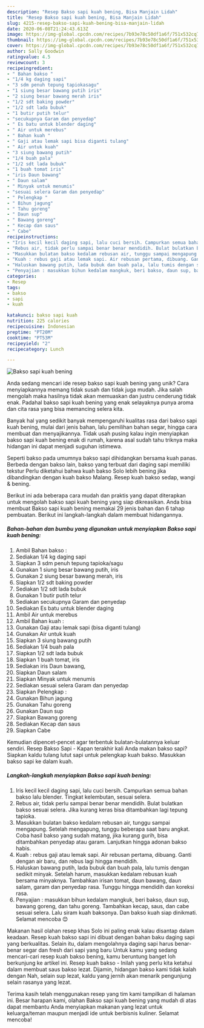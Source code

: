 ```yaml
---
description: "Resep Bakso sapi kuah bening, Bisa Manjain Lidah"
title: "Resep Bakso sapi kuah bening, Bisa Manjain Lidah"
slug: 4215-resep-bakso-sapi-kuah-bening-bisa-manjain-lidah
date: 2020-06-08T21:24:43.613Z
image: https://img-global.cpcdn.com/recipes/7b93e78c50df1a6f/751x532cq70/bakso-sapi-kuah-bening-foto-resep-utama.jpg
thumbnail: https://img-global.cpcdn.com/recipes/7b93e78c50df1a6f/751x532cq70/bakso-sapi-kuah-bening-foto-resep-utama.jpg
cover: https://img-global.cpcdn.com/recipes/7b93e78c50df1a6f/751x532cq70/bakso-sapi-kuah-bening-foto-resep-utama.jpg
author: Sally Goodwin
ratingvalue: 4.5
reviewcount: 3
recipeingredient:
- " Bahan bakso "
- "1/4 kg daging sapi"
- "3 sdm penuh tepung tapiokasagu"
- "1 siung besar bawang putih iris"
- "2 siung besar bawang merah iris"
- "1/2 sdt baking powder"
- "1/2 sdt lada bubuk"
- "1 butir putih telur"
- "secukupnya Garam dan penyedap"
- " Es batu untuk blender daging"
- " Air untuk merebus"
- " Bahan kuah "
- " Gaji atau lemak sapi bisa diganti tulang"
- " Air untuk kuah"
- "3 siung bawang putih"
- "1/4 buah pala"
- "1/2 sdt lada bubuk"
- "1 buah tomat iris"
- "iris Daun bawang"
- " Daun salam"
- " Minyak untuk menumis"
- "sesuai selera Garam dan penyedap"
- " Pelengkap "
- " Bihun jagung"
- " Tahu goreng"
- " Daun sup"
- " Bawang goreng"
- " Kecap dan saus"
- " Cabe"
recipeinstructions:
- "Iris kecil kecil daging sapi, lalu cuci bersih. Campurkan semua bahan bakso lalu blender. Tingkat kelembutan, sesuai selera."
- "Rebus air, tidak perlu sampai benar benar mendidih. Bulat bulatkan bakso sesuai selera. Jika kurang keras bisa ditambahkan lagi tepung tapioka."
- "Masukkan bulatan bakso kedalam rebusan air, tunggu sampai mengapung. Setelah mengapung, tunggu beberapa saat baru angkat. Coba hasil bakso yang sudah matang, jika kurang gurih, bisa ditambahkan penyedap atau garam. Lanjutkan hingga adonan bakso habis."
- "Kuah : rebus gaji atau lemak sapi. Air rebusan pertama, dibuang. Ganti dengan air baru, dan rebus lagi hingga mendidih."
- "Haluskan bawang putih, lada bubuk dan buah pala, lalu tumis dengan sedikit minyak. Setelah harum, masukkan kedalam rebusan kuah bersama minyaknya. Tambahkan irisan tomat, daun bawang, daun salam, garam dan penyedap rasa. Tunggu hingga mendidih dan koreksi rasa."
- "Penyajian : masukkan bihun kedalam mangkuk, beri bakso, daun sup, bawang goreng, dan tahu goreng. Tambahkan kecap, saus, dan cabe sesuai selera. Lalu siram kuah baksonya. Dan bakso kuah siap dinikmati. Selamat mencoba 😊"
categories:
- Resep
tags:
- bakso
- sapi
- kuah

katakunci: bakso sapi kuah 
nutrition: 225 calories
recipecuisine: Indonesian
preptime: "PT20M"
cooktime: "PT53M"
recipeyield: "2"
recipecategory: Lunch

---
```



![Bakso sapi kuah bening](https://img-global.cpcdn.com/recipes/7b93e78c50df1a6f/751x532cq70/bakso-sapi-kuah-bening-foto-resep-utama.jpg)

Anda sedang mencari ide resep bakso sapi kuah bening yang unik? Cara menyiapkannya memang tidak susah dan tidak juga mudah. Jika salah mengolah maka hasilnya tidak akan memuaskan dan justru cenderung tidak enak. Padahal bakso sapi kuah bening yang enak selayaknya punya aroma dan cita rasa yang bisa memancing selera kita.

Banyak hal yang sedikit banyak mempengaruhi kualitas rasa dari bakso sapi kuah bening, mulai dari jenis bahan, lalu pemilihan bahan segar, hingga cara membuat dan menyajikannya. Tidak usah pusing kalau ingin menyiapkan bakso sapi kuah bening enak di rumah, karena asal sudah tahu triknya maka hidangan ini dapat menjadi suguhan istimewa.

Seperti bakso pada umumnya bakso sapi dihidangkan bersama kuah panas. Berbeda dengan bakso lain, bakso yang terbuat dari daging sapi memiliki tekstur Perlu diketahui bahwa kuah bakso Solo lebih bening jika dibandingkan dengan kuah bakso Malang. Resep kuah bakso sedap, wangi &amp; bening.


Berikut ini ada beberapa cara mudah dan praktis yang dapat diterapkan untuk mengolah bakso sapi kuah bening yang siap dikreasikan. Anda bisa membuat Bakso sapi kuah bening memakai 29 jenis bahan dan 6 tahap pembuatan. Berikut ini langkah-langkah dalam membuat hidangannya.

<!--inarticleads1-->

##### Bahan-bahan dan bumbu yang digunakan untuk menyiapkan Bakso sapi kuah bening:

1. Ambil  Bahan bakso :
1. Sediakan 1/4 kg daging sapi
1. Siapkan 3 sdm penuh tepung tapioka/sagu
1. Gunakan 1 siung besar bawang putih, iris
1. Gunakan 2 siung besar bawang merah, iris
1. Siapkan 1/2 sdt baking powder
1. Sediakan 1/2 sdt lada bubuk
1. Gunakan 1 butir putih telur
1. Sediakan secukupnya Garam dan penyedap
1. Sediakan  Es batu untuk blender daging
1. Ambil  Air untuk merebus
1. Ambil  Bahan kuah :
1. Gunakan  Gaji atau lemak sapi (bisa diganti tulang)
1. Gunakan  Air untuk kuah
1. Siapkan 3 siung bawang putih
1. Sediakan 1/4 buah pala
1. Siapkan 1/2 sdt lada bubuk
1. Siapkan 1 buah tomat, iris
1. Sediakan iris Daun bawang,
1. Siapkan  Daun salam
1. Siapkan  Minyak untuk menumis
1. Sediakan sesuai selera Garam dan penyedap
1. Siapkan  Pelengkap :
1. Gunakan  Bihun jagung
1. Gunakan  Tahu goreng
1. Gunakan  Daun sup
1. Siapkan  Bawang goreng
1. Sediakan  Kecap dan saus
1. Siapkan  Cabe


Kemudian dipencet-pencet agar terbentuk bulatan-bulatannya keluar sendiri. Resep Bakso Sapi - Kapan terakhir kali Anda makan bakso sapi? Siapkan kaldu tulang lutut sapi untuk pelengkap kuah bakso. Masukkan bakso sapi ke dalam kuah. 

<!--inarticleads2-->

##### Langkah-langkah menyiapkan Bakso sapi kuah bening:

1. Iris kecil kecil daging sapi, lalu cuci bersih. Campurkan semua bahan bakso lalu blender. Tingkat kelembutan, sesuai selera.
1. Rebus air, tidak perlu sampai benar benar mendidih. Bulat bulatkan bakso sesuai selera. Jika kurang keras bisa ditambahkan lagi tepung tapioka.
1. Masukkan bulatan bakso kedalam rebusan air, tunggu sampai mengapung. Setelah mengapung, tunggu beberapa saat baru angkat. Coba hasil bakso yang sudah matang, jika kurang gurih, bisa ditambahkan penyedap atau garam. Lanjutkan hingga adonan bakso habis.
1. Kuah : rebus gaji atau lemak sapi. Air rebusan pertama, dibuang. Ganti dengan air baru, dan rebus lagi hingga mendidih.
1. Haluskan bawang putih, lada bubuk dan buah pala, lalu tumis dengan sedikit minyak. Setelah harum, masukkan kedalam rebusan kuah bersama minyaknya. Tambahkan irisan tomat, daun bawang, daun salam, garam dan penyedap rasa. Tunggu hingga mendidih dan koreksi rasa.
1. Penyajian : masukkan bihun kedalam mangkuk, beri bakso, daun sup, bawang goreng, dan tahu goreng. Tambahkan kecap, saus, dan cabe sesuai selera. Lalu siram kuah baksonya. Dan bakso kuah siap dinikmati. Selamat mencoba 😊


Makanan hasil olahan resep khas Solo ini paling enak kalau disantap dalam keadaan. Resep kuah bakso sapi ini dibuat dengan bahan baku daging sapi yang berkualitas. Selain itu, dalam mengolahnya daging sapi harus benar-benar segar dan fresh dari sapi yang baru Untuk kamu yang sedang mencari-cari resep kuah bakso bening, kamu beruntung banget loh berkunjung ke artikel ini. Resep kuah bakso - Inilah yang perlu kita ketahui dalam membuat saus bakso lezat. Dijamin, hidangan bakso kami tidak kalah dengan Nah, selain sup lezat, kaldu yang jernih akan menarik pengunjung selain rasanya yang lezat. 

Terima kasih telah menggunakan resep yang tim kami tampilkan di halaman ini. Besar harapan kami, olahan Bakso sapi kuah bening yang mudah di atas dapat membantu Anda menyiapkan makanan yang lezat untuk keluarga/teman maupun menjadi ide untuk berbisnis kuliner. Selamat mencoba!
